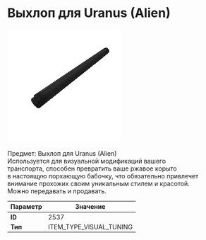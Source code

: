 # Выхлоп для Uranus (Alien)

![Item Image](../img/2537.webp?raw=true)

Предмет: Выхлоп для Uranus (Alien)<br>Используется для визуальной модификаций вашего<br>транспорта, способен превратить ваше ржавое корыто<br>в настоящую порхающую бабочку, что обязательно привлечет<br>внимание прохожих своим уникальным стилем и красотой.<br>Можно передавать и продавать.


| Параметр | Значение |
|----------|----------|
| **ID** | 2537 |
| **Тип** | ITEM_TYPE_VISUAL_TUNING |

